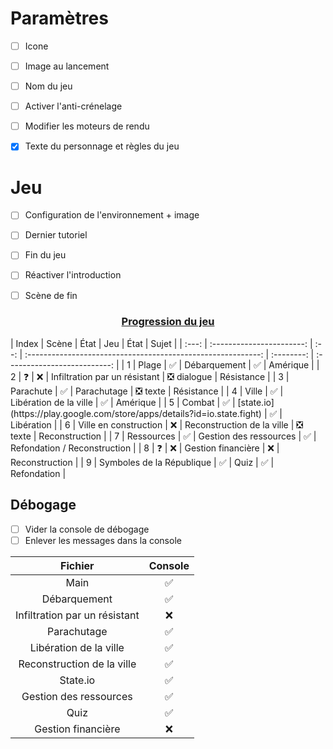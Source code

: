 # Paramètres

- [ ] Icone
- [ ] Image au lancement
- [ ] Nom du jeu
- [ ] Activer l'anti-crénelage
- [ ] Modifier les moteurs de rendu
- [x] Texte du personnage et règles du jeu



# Jeu

- [ ] Configuration de l'environnement + image
- [ ] Dernier tutoriel
- [ ] Fin du jeu
- [ ] Réactiver l'introduction
- [ ] Scène de fin


<center>
	<h3>
        <u>Progression du jeu</u>
    </h3>
</center>
| Index |           Scène           | État |                             Jeu                              |    État    |            Sujet             |
| :---: | :-----------------------: | :--: | :----------------------------------------------------------: | :--------: | :--------------------------: |
|   1   |           Plage           |  ✅   |                         Débarquement                         |     ✅      |           Amérique           |
|   2   |             ❓             |  ❌   |                Infiltration par un résistant                 | ❎ dialogue |          Résistance          |
|   3   |         Parachute         |  ✅   |                         Parachutage                          |  ❎  texte  |          Résistance          |
|   4   |           Ville           |  ✅   |                    Libération de la ville                    |     ✅      |           Amérique           |
|   5   |          Combat           |  ✅   | [state.io](https://play.google.com/store/apps/details?id=io.state.fight) |     ✅      |          Libération          |
|   6   |   Ville en construction   |  ❌   |                  Reconstruction de la ville                  |  ❎ texte   |        Reconstruction        |
|   7   |        Ressources         |  ✅   |                    Gestion des ressources                    |     ✅      | Refondation / Reconstruction |
|   8   |             ❓             |  ❌   |                      Gestion financière                      |     ❌      |        Reconstruction        |
|   9   | Symboles de la République |  ✅   |                             Quiz                             |     ✅      |         Refondation          |



## Débogage

- [ ] Vider la console de débogage
- [ ] Enlever les messages dans la console

|            Fichier            | Console |
| :---------------------------: | :-----: |
|             Main              |    ✅    |
|         Débarquement          |    ✅    |
| Infiltration par un résistant |    ❌    |
|          Parachutage          |    ✅    |
|    Libération de la ville     |    ✅    |
|  Reconstruction de la ville   |    ✅    |
|           State.io            |    ✅    |
|    Gestion des ressources     |    ✅    |
|             Quiz              |    ✅    |
|      Gestion financière       |    ❌    |


